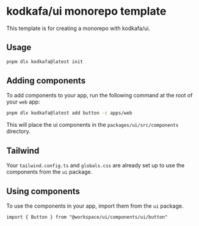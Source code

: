 # kodkafa/ui monorepo template

This template is for creating a monorepo with kodkafa/ui.

## Usage

```bash
pnpm dlx kodkafa@latest init
```

## Adding components

To add components to your app, run the following command at the root of your `web` app:

```bash
pnpm dlx kodkafa@latest add button -c apps/web
```

This will place the ui components in the `packages/ui/src/components` directory.

## Tailwind

Your `tailwind.config.ts` and `globals.css` are already set up to use the components from the `ui` package.

## Using components

To use the components in your app, import them from the `ui` package.

```tsx
import { Button } from "@workspace/ui/components/ui/button"
```
